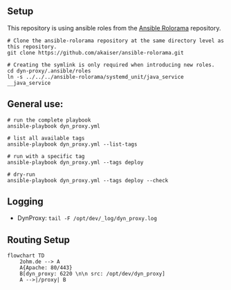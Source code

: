 ## Setup

This repository is using ansible roles from the [Ansible Rolorama](https://github.com/akaiser/ansible-rolorama) repository.

```shell
# Clone the ansible-rolorama repository at the same directory level as this repository.
git clone https://github.com/akaiser/ansible-rolorama.git

# Creating the symlink is only required when introducing new roles.
cd dyn-proxy/.ansible/roles
ln -s ../../../ansible-rolorama/systemd_unit/java_service __java_service
```

## General use:

```shell
# run the complete playbook
ansible-playbook dyn_proxy.yml

# list all available tags
ansible-playbook dyn_proxy.yml --list-tags

# run with a specific tag
ansible-playbook dyn_proxy.yml --tags deploy

# dry-run
ansible-playbook dyn_proxy.yml --tags deploy --check
```

## Logging

- DynProxy: `tail -F /opt/dev/_log/dyn_proxy.log`

## Routing Setup

```mermaid
flowchart TD
    2ohm.de --> A
    A{Apache: 80/443}
    B[dyn_proxy: 6220 \n\n src: /opt/dev/dyn_proxy]
    A -->|/proxy| B
```
